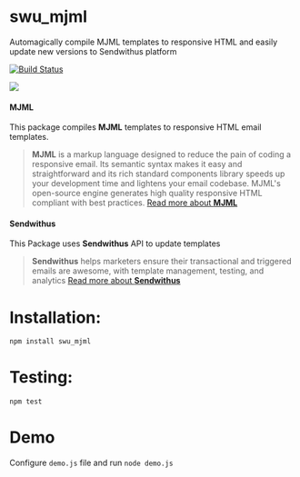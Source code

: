 # swu_mjml
Automagically compile MJML templates to responsive HTML and easily update new versions to Sendwithus platform

[![Build Status](https://travis-ci.org/matass/swu_mjml.svg?branch=master)](https://travis-ci.org/matass/swu_mjml)

![](https://image.ibb.co/fq0syk/Screen_Shot_2017_09_21_at_4_41_01_PM.png)

#### MJML
This package compiles <b>MJML</b> templates to responsive HTML email templates.
> <b>MJML</b> is a markup language designed to reduce the pain of coding a responsive email. Its semantic syntax makes it easy and straightforward and its rich standard components library speeds up your development time and lightens your email codebase. MJML's open-source engine generates high quality responsive HTML compliant with best practices.
[Read more about <b>MJML</b>](https://mjml.io/)

#### Sendwithus
This Package uses <b>Sendwithus</b> API to update templates
> <b>Sendwithus</b> helps marketers ensure their transactional and triggered emails are awesome, with template management, testing, and analytics
[Read more about <b>Sendwithus</b>](sendwithus.com)

# Installation:
`npm install swu_mjml`

# Testing:
`npm test`

# Demo
Configure `demo.js` file and run `node demo.js` 
